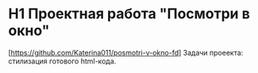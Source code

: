 # H1 **Проектная работа "Посмотри в окно"**
[https://github.com/Katerina011/posmotri-v-okno-fd]
Задачи проеекта: стилизация готового html-кода.